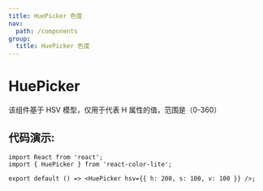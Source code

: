 ```yaml
---
title: HuePicker 色度
nav:
  path: /components
group:
  title: HuePicker 色度
---
```


# HuePicker

该组件基于 HSV 模型，仅用于代表 H 属性的值，范围是（0-360）

## 代码演示:

```tsx
import React from 'react';
import { HuePicker } from 'react-color-lite';

export default () => <HuePicker hsv={{ h: 200, s: 100, v: 100 }} />;
```
